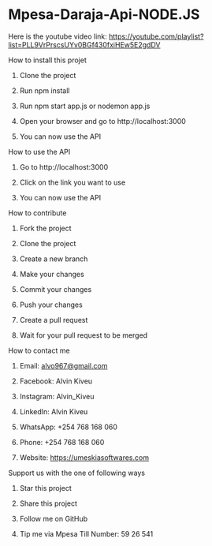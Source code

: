 # Mpesa-Daraja-Api-NODE.JS

Here is the youtube video link: https://youtube.com/playlist?list=PLL9VrPrscsUYv0BGf430fxiHEw5E2gdDV

How to install this projet

1. Clone the project

2. Run npm install

3. Run npm start app.js or nodemon app.js

4. Open your browser and go to http://localhost:3000

5. You can now use the API

How to use the API

1. Go to http://localhost:3000

2. Click on the link you want to use

3. You can now use the API

How to contribute

1. Fork the project

2. Clone the project

3. Create a new branch

4. Make your changes

5. Commit your changes

6. Push your changes

7. Create a pull request

8. Wait for your pull request to be merged

How to contact me

1. Email: alvo967@gmail.com

3. Facebook: Alvin Kiveu

4. Instagram: Alvin_Kiveu

5. LinkedIn: Alvin Kiveu

6. WhatsApp: +254 768 168 060

8. Phone: +254 768 168 060

9. Website: https://umeskiasoftwares.com


Support us with the one of following ways

1. Star this project

2. Share this project

3. Follow me on GitHub

4. Tip me via Mpesa Till Number: 59 26 541



